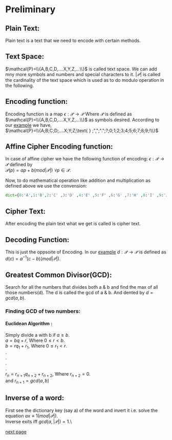 # Preliminary
## Plain Text:
Plain text is a text that we need to encode with certain methods.
## Text Space:
$\mathcal{P}=\\{A,B,C,D,....X,Y,Z,...\\}$ is called text space. We can add mny more symbols and numbers and special characters to it. $|\mathcal{P}|$ is called the cardinality of the text space which is used as to do modulo operation in the following.
## Encoding function:
Encoding function is a map  $\epsilon:\mathcal{P} \rightarrow \mathcal{P}$
Where $\mathcal{P}$ is defined as $\mathcal{P}=\\{A,B,C,D,....X,Y,Z,...\\}$ as symbols desired. According to our [example](01-Storing_data.md#making-data-base) we have, \
 $\mathcal{P}=\\{A;B;C;D;....X;Y;Z;\text{ } ;",";".";?;0;1;2;3;4;5;6;7;8;9;!\\}$ 
 
 ## Affine Cipher Encoding function:
 In case of affine cipher we have the following function of encoding:
 $\epsilon:\mathcal{P}\rightarrow \mathcal{P}$ defined by \
 $\mathcal{P}(p)=ap+b(mod |\mathcal{P}|) \text{ }\forall p\in \mathcal{P}$.

 Now, to do mathematical operation like addition and multiplication as defined above we use the convension:

 ```python
 dict={0:'A',1:'B',2:'C' ,3:'D' ,4:'E' ,5:'F' ,6:'G' ,7:'H' ,8:'I' ,9:'J',10:'K',11:'L' ,12:'M' ,13:'N' ,14:'O' ,15:'P',16:'Q' ,17:'R' ,18:'S' ,19:'T' ,20:'U',21:'V' ,22:'W' ,23:'X' ,24:'Y' ,25:'Z',26:' ',27:',',28:'.',29:'?',30:'0',31:'1',32:'2',33:'3',34:'4',35:'5',36:'6',37:'7',38:'8',39:'9',40:'!'}
 ```

 ## Cipher Text:
 After encoding the plain text what we get is called is cipher text.
 
 ## Decoding Function:
 This is just the oppsoite of Encoding.
 In our [example](01-Storing_data.md#making-data-base)
$d:\mathcal{P}\rightarrow \mathcal{P}$ is defined as $d(c)=a^{-1}(c-b)(mod|\mathcal{P}|)$.

## Greatest Common Divisor(GCD):
Search for all the numbers that divides both a & b and find the max of all those numbers(d). The d is called the gcd of a & b. And dented by $d=gcd(a,b)$.

### Finding GCD of two numbers:
#### Euclidean Algorithm :
Simply divide a with b if $a\geq b$.\
$a=bq+r$, Where $0\leq r < b$.\
$b=rq_1+r_1$, Where $0\leq r_1 < r$.\
.\
.\
.\
.\
$r_n=r_{n+1}q_{n+2}+r_{n+2}$, Where $r_{n+2}=0$.\
and $r_{n+1}=gcd(a,b)$


## Inverse of a word:
First see the dictionary key (say a) of the word and invert it i.e. solve the equation $ax\equiv 1(mod|\mathcal{P}|)$.\
Inverse exits iff $gcd(a,|\mathcal{P}|)=1$.\

[next page](./01-Storing_data.md)

                            
